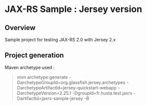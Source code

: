 # JAX-RS Sample : Jersey version

## Overview

Sample project for testing JAX-RS 2.0 with Jersey 2.x

## Project generation

Maven archetype used :

> mvn archetype:generate -DarchetypeGroupId=org.glassfish.jersey.archetypes -DarchetypeArtifactId=jersey-quickstart-webapp -DarchetypeVersion=2.25.1 -DgroupId=fr.husta.test.jaxrs -DartifactId=jaxrs-sample-jersey -B
